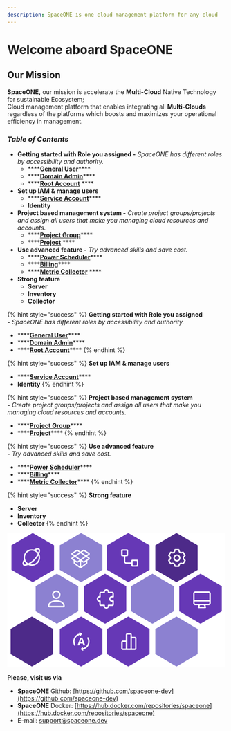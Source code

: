 ```yaml
---
description: SpaceONE is one cloud management platform for any cloud
---
```


# Welcome aboard SpaceONE

## Our Mission

**SpaceONE,** our mission is accelerate the **Multi-Cloud** Native Technology for sustainable Ecosystem;   
Cloud management platform that enables integrating all **Multi-Clouds** regardless of the platforms which boosts and maximizes your operational efficiency in management.

### _**Table of Contents**_

* **Getting started with Role you assigned -** _SpaceONE has different roles by accessibility and authority._
  * \*\*\*\*[**General User**](general-user.md)\*\*\*\*
  * \*\*\*\*[**Domain Admin**](domain-admin.md)\*\*\*\*
  * \*\*\*\*[**Root Account**](root-account.md) ****
* **Set up IAM & manage users**
  * \*\*\*\*[**Service Account**](identity/service-account/)\*\*\*\*
  * **Identity** 
* **Project based management system -** _Create project groups/projects and assign all users that make you managing cloud resources and accounts._
  * \*\*\*\*[**Project Group**](project/project-group-management.md)\*\*\*\*
  * \*\*\*\*[**Project**](project/project-management.md) ****
* **Use advanced feature -** _Try advanced skills and save cost._
  * \*\*\*\*[**Power Scheduler**](advanced-topic/power-scheduler-quick-start.md)\*\*\*\*
  * \*\*\*\*[**Billing**](advanced-topic/billing-quick-start.md)\*\*\*\*
  * \*\*\*\*[**Metric Collector**](advanced-topic/metric-collector-quick-start.md) ****
* **Strong feature**
  * **Server**
  * **Inventory**
  * **Collector**



{% hint style="success" %}
**Getting started with Role you assigned  
-** _SpaceONE has different roles by accessibility and authority._

* \*\*\*\*[**General User**](general-user.md)\*\*\*\*
* \*\*\*\*[**Domain Admin**](domain-admin.md)\*\*\*\*
* \*\*\*\*[**Root Account**](root-account.md)\*\*\*\*
{% endhint %}

{% hint style="success" %}
**Set up IAM & manage users**

* \*\*\*\*[**Service Account**](identity/service-account/)\*\*\*\*
* **Identity**
{% endhint %}

{% hint style="success" %}
**Project based management system  
-** _Create project groups/projects and assign all users that make you managing cloud resources and accounts._

* \*\*\*\*[**Project Group**](project/project-group-management.md)\*\*\*\*
* \*\*\*\*[**Project**](project/project-management.md)\*\*\*\*
{% endhint %}

{% hint style="success" %}
**Use advanced feature  
-** _Try advanced skills and save cost._

* \*\*\*\*[**Power Scheduler**](advanced-topic/power-scheduler-quick-start.md)\*\*\*\*
* \*\*\*\*[**Billing**](advanced-topic/billing-quick-start.md)\*\*\*\*
* \*\*\*\*[**Metric Collector**](advanced-topic/metric-collector-quick-start.md)\*\*\*\*
{% endhint %}

{% hint style="success" %}
**Strong feature**

* **Server**
* **Inventory**
* **Collector**
{% endhint %}

![](.gitbook/assets/gitbook_so.png)

  


**Please, visit us via**

* **SpaceONE**  Github: [https://github.com/spaceone-dev](https://github.com/spaceone-dev) 
* **SpaceONE**  Docker: [https://hub.docker.com/repositories/spaceone](https://hub.docker.com/repositories/spaceone) 
* E-mail: support@spaceone.dev

